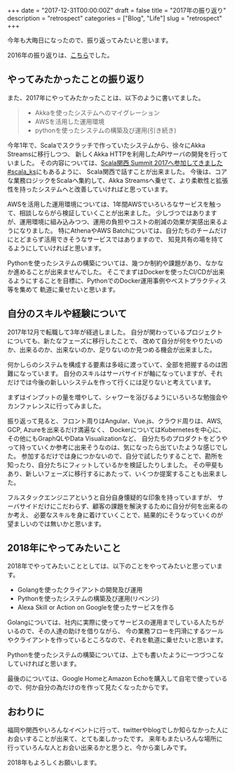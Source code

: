 +++
date = "2017-12-31T00:00:00Z"
draft = false
title = "2017年の振り返り"
description = "retrospect"
categories = ["Blog", "Life"]
slug = "retrospect"
+++

今年も大晦日になったので、振り返ってみたいと思います。

2016年の振り返りは、[こちら](../../../2016/12/retrospect/)でした。

## やってみたかったことの振り返り

また、2017年にやってみたかったことは、以下のように書いてました。

> * Akkaを使ったシステムへのマイグレーション
> * AWSを活用した運用環境
> * pythonを使ったシステムの構築及び運用(引き続き)

今年1年で、Scalaでスクラッチで作っていたシステムから、徐々にAkka Streamsに移行しつつ、
新しくAkka HTTPを利用したAPIサーバの開発を行っていました。
その内容については、[Scala関西 Summit 2017へ参加してきました #scala_ks](../../../2017/09/scala-kansai-summit/)にもあるように、
Scala関西で話すことが出来ました。
今後は、コアな業務ロジックをScalaへ集約して、Akka Streamsへ乗せて、より柔軟性と拡張性を持ったシステムへと改善していければと思っています。

AWSを活用した運用環境については、1年間AWSでいろいろなサービスを触って、相談しならがら検証していくことが出来ました。
少しづつではありますが、運用環境に組み込みつつ、運用の負担やコストの削減の効果が実感出来るようになりました。
特にAthenaやAWS Batchについては、自分たちのチームだけにとどまらず活用できそうなサービスではありますので、
知見共有の場を持てるようにしていければと思います。

Pythonを使ったシステムの構築については、幾つか制約や課題があり、なかなか進めることが出来ませんでした。
そこでまずはDockerを使ったCI/CDが出来るようにすることを目標に、PythonでのDocker運用事例やベストプラクティス等を集めて
軌道に乗せたいと思います。

## 自分のスキルや経験について

2017年12月で転職して3年が経過しました。
自分が関わっているプロジェクトについても、新たなフェーズに移行したことで、
改めて自分が何をやりたいのか、出来るのか、出来ないのか、足りないのか見つめる機会が出来ました。

何かしらのシステムを構成する要素は多岐に渡っていて、全部を把握するのは困難になっています。
自分のスキルはサーバサイドが軸になっていますが、それだけでは今後の新しいシステムを作って行くには足りないと考えています。

まずはインプットの量を増やして、シャワーを浴びるようにいろいろな勉強会やカンファレンスに行ってみました。

振り返って見ると、フロント周りはAngular、Vue.js、クラウド周りは、AWS, GCP, Azureを出来るだけ満遍なく、
DockerについてはKubernetesを中心に、その他にもGraphQLやData Visualizationなど、
自分たちのプロダクトをどうやって持っていくか参考に出来そうなのは、気になったら出ていたような感じでした。
参加するだけでは身につかないので、自分で試したりすることで、勘所を知ったり、自分たちにフィットしているかを検証したりしました。
その甲斐もあり、新しいフェーズに移行するにあたって、いくつか提案することも出来ました。

フルスタックエンジニアというと自分自身懐疑的な印象を持っていますが、
サーバサイドだけにこだわらず、顧客の課題を解決するために自分が何を出来るのか考え、
必要なスキルを身に着けていくことで、結果的にそうなっていくのが望ましいのでは無いかと思います。

## 2018年にやってみたいこと

2018年でやってみたいこととしては、以下のことをやってみたいと思っています。

* Golangを使ったクライアントの開発及び運用
* Pythonを使ったシステムの構築及び運用(リベンジ)
* Alexa Skill or Action on Googleを使ったサービスを作る

Golangについては、社内に実際に使ってサービスの運用までしている人たちがいるので、その人達の助けを借りながら、
今の業務フローを円滑にするツールやクライアントを作っているところなので、それを軌道に乗せたいと思います。

Pythonを使ったシステムの構築については、上でも書いたように一つづつこなしていければと思います。

最後のについては、Google HomeとAmazon Echoを購入して自宅で使っているので、何か自分の為だけのを作って見たくなったからです。

## おわりに

福岡や関西やいろんなイベントに行って、twitterやblogでしか知らなかった人にお会いすることが出来て、とても楽しかったです。
来年もまたいろんな場所に行っていろんな人とお会い出来るかと思うと、今から楽しみです。

2018年もよろしくお願いします。
